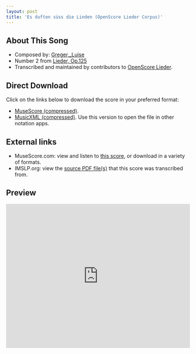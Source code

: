 ```yaml
---
layout: post
title: 'Es duften süss die Linden (OpenScore Lieder Corpus)'
---
```


## About This Song

- Composed by: [Greger,_Luise](https://fourscoreandmore.org/openscore/lieder/Greger,_Luise)
- Number 2 from [Lieder, Op.125](https://fourscoreandmore.org/openscore/lieder/Greger,_Luise/Lieder,_Op.125)
- Transcribed and maintained by contributors to [OpenScore Lieder].

[OpenScore Lieder]: https://musescore.com/openscore-lieder-corpus

## Direct Download

Click on the links below to download the score in your preferred format:
- [MuseScore (compressed)](https://github.com/openscore/lieder/blob/main/scores/Greger,_Luise/Lieder,_Op.125/2_Es_duften_süss_die_Linden/lc6171433.mscz?raw=true).
- [MusicXML (compressed)](https://github.com/openscore/lieder/blob/main/scores/Greger,_Luise/Lieder,_Op.125/2_Es_duften_süss_die_Linden/lc6171433.mxl?raw=true). Use this version to open the file in other notation apps.

## External links

- MuseScore.com: view and listen to [this score][MuseScore], or download in a variety of formats.
- IMSLP.org: view the [source PDF file(s)][IMSLP] that this score was transcribed from.

[MuseScore]: https://musescore.com/score/6171433
[IMSLP]: https://imslp.org/wiki/Special:ReverseLookup/625315

## Preview

<iframe width="100%" height="394" src="https://musescore.com/openscore-lieder-corpus/scores/6171433/embed" frameborder="0" allowfullscreen allow="autoplay; fullscreen"></iframe>
